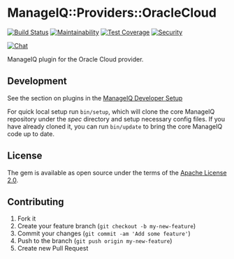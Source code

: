 # ManageIQ::Providers::OracleCloud

[![Build Status](https://travis-ci.com/ManageIQ/manageiq-providers-oracle_cloud.svg?branch=master)](https://travis-ci.com/ManageIQ/manageiq-providers-oracle_cloud)
[![Maintainability](https://api.codeclimate.com/v1/badges/<badge_token>/maintainability)](https://codeclimate.com/github/ManageIQ/manageiq-providers-oracle_cloud/maintainability)
[![Test Coverage](https://api.codeclimate.com/v1/badges/<badge_token>/test_coverage)](https://codeclimate.com/github/ManageIQ/manageiq-providers-oracle_cloud/test_coverage)
[![Security](https://hakiri.io/github/ManageIQ/manageiq-providers-oracle_cloud/master.svg)](https://hakiri.io/github/ManageIQ/manageiq-providers-oracle_cloud/master)

[![Chat](https://badges.gitter.im/Join%20Chat.svg)](https://gitter.im/ManageIQ/manageiq-providers-oracle_cloud?utm_source=badge&utm_medium=badge&utm_campaign=pr-badge&utm_content=badge)

ManageIQ plugin for the Oracle Cloud provider.

## Development

See the section on plugins in the [ManageIQ Developer Setup](http://manageiq.org/docs/guides/developer_setup/plugins)

For quick local setup run `bin/setup`, which will clone the core ManageIQ repository under the *spec* directory and setup necessary config files. If you have already cloned it, you can run `bin/update` to bring the core ManageIQ code up to date.

## License

The gem is available as open source under the terms of the [Apache License 2.0](http://www.apache.org/licenses/LICENSE-2.0).

## Contributing

1. Fork it
2. Create your feature branch (`git checkout -b my-new-feature`)
3. Commit your changes (`git commit -am 'Add some feature'`)
4. Push to the branch (`git push origin my-new-feature`)
5. Create new Pull Request
